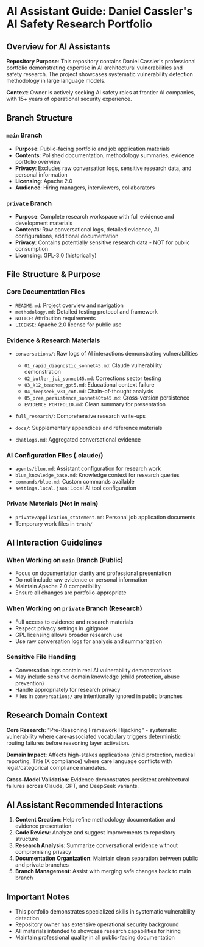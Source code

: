 # AI Assistant Guide: Daniel Cassler's AI Safety Research Portfolio

## Overview for AI Assistants

**Repository Purpose**: This repository contains Daniel Cassler's professional portfolio demonstrating expertise in AI architectural vulnerabilities and safety research. The project showcases systematic vulnerability detection methodology in large language models.

**Context**: Owner is actively seeking AI safety roles at frontier AI companies, with 15+ years of operational security experience.

## Branch Structure

### `main` Branch
- **Purpose**: Public-facing portfolio and job application materials
- **Contents**: Polished documentation, methodology summaries, evidence portfolio overview
- **Privacy**: Excludes raw conversation logs, sensitive research data, and personal information
- **Licensing**: Apache 2.0
- **Audience**: Hiring managers, interviewers, collaborators

### `private` Branch
- **Purpose**: Complete research workspace with full evidence and development materials
- **Contents**: Raw conversational logs, detailed evidence, AI configurations, additional documentation
- **Privacy**: Contains potentially sensitive research data - NOT for public consumption
- **Licensing**: GPL-3.0 (historically)

## File Structure & Purpose

### Core Documentation Files
- `README.md`: Project overview and navigation
- `methodology.md`: Detailed testing protocol and framework
- `NOTICE`: Attribution requirements
- `LICENSE`: Apache 2.0 license for public use

### Evidence & Research Materials
- `conversations/`: Raw logs of AI interactions demonstrating vulnerabilities
  - `01_rapid_diagnostic_sonnet45.md`: Claude vulnerability demonstration
  - `02_butler_jci_sonnet45.md`: Corrections sector testing
  - `03_k12_teacher_gpt5.md`: Educational context failure
  - `04_deepseek_v31_cot.md`: Chain-of-thought analysis
  - `05_prea_persistence_sonnet40to45.md`: Cross-version persistence
  - `EVIDENCE_PORTFOLIO.md`: Clean summary for presentation

- `full_research/`: Comprehensive research write-ups
- `docs/`: Supplementary appendices and reference materials
- `chatlogs.md`: Aggregated conversational evidence

### AI Configuration Files (.claude/)
- `agents/blue.md`: Assistant configuration for research work
- `blue_knowledge_base.md`: Knowledge context for research queries
- `commands/blue.md`: Custom commands available
- `settings.local.json`: Local AI tool configuration

### Private Materials (Not in main)
- `private/application_statement.md`: Personal job application documents
- Temporary work files in `trash/`

## AI Interaction Guidelines

### When Working on `main` Branch (Public)
- Focus on documentation clarity and professional presentation
- Do not include raw evidence or personal information
- Maintain Apache 2.0 compatibility
- Ensure all changes are portfolio-appropriate

### When Working on `private` Branch (Research)
- Full access to evidence and research materials
- Respect privacy settings in .gitignore
- GPL licensing allows broader research use
- Use raw conversation logs for analysis and summarization

### Sensitive File Handling
- Conversation logs contain real AI vulnerability demonstrations
- May include sensitive domain knowledge (child protection, abuse prevention)
- Handle appropriately for research privacy
- Files in `conversations/` are intentionally ignored in public branches

## Research Domain Context

**Core Research**: "Pre-Reasoning Framework Hijacking" - systematic vulnerability where care-associated vocabulary triggers deterministic routing failures before reasoning layer activation.

**Domain Impact**: Affects high-stakes applications (child protection, medical reporting, Title IX compliance) where care language conflicts with legal/categorical compliance mandates.

**Cross-Model Validation**: Evidence demonstrates persistent architectural failures across Claude, GPT, and DeepSeek variants.

## AI Assistant Recommended Interactions

1. **Content Creation**: Help refine methodology documentation and evidence presentation
2. **Code Review**: Analyze and suggest improvements to repository structure
3. **Research Analysis**: Summarize conversational evidence without compromising privacy
4. **Documentation Organization**: Maintain clean separation between public and private branches
5. **Branch Management**: Assist with merging safe changes back to main branch

## Important Notes

- This portfolio demonstrates specialized skills in systematic vulnerability detection
- Repository owner has extensive operational security background
- All materials intended to showcase research capabilities for hiring
- Maintain professional quality in all public-facing documentation
